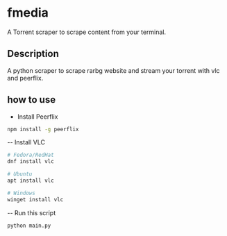 # fmedia

A Torrent scraper to scrape content from your terminal.

## Description

A python scraper to scrape rarbg website and stream your torrent
with vlc and peerflix.

## how to use

- Install Peerflix

```bash
npm install -g peerflix
```

-- Install VLC

```bash
# Fedora/RedHat
dnf install vlc

# Ubuntu
apt install vlc

# Windows
winget install vlc
```

-- Run this script

```bash
python main.py
```
